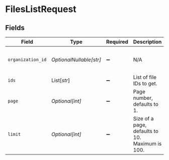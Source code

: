 # FilesListRequest


## Fields

| Field                                           | Type                                            | Required                                        | Description                                     | Example                                         |
| ----------------------------------------------- | ----------------------------------------------- | ----------------------------------------------- | ----------------------------------------------- | ----------------------------------------------- |
| `organization_id`                               | *OptionalNullable[str]*                         | :heavy_minus_sign:                              | N/A                                             | 1dbfc517-0bbf-4301-9ba8-555ca42b9737            |
| `ids`                                           | List[*str*]                                     | :heavy_minus_sign:                              | List of file IDs to get.                        |                                                 |
| `page`                                          | *Optional[int]*                                 | :heavy_minus_sign:                              | Page number, defaults to 1.                     |                                                 |
| `limit`                                         | *Optional[int]*                                 | :heavy_minus_sign:                              | Size of a page, defaults to 10. Maximum is 100. |                                                 |
